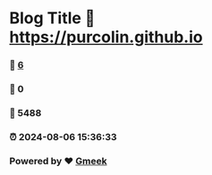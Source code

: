 # Blog Title :link: https://purcolin.github.io 
### :page_facing_up: [6](https://purcolin.github.io/tag.html) 
### :speech_balloon: 0 
### :hibiscus: 5488 
### :alarm_clock: 2024-08-06 15:36:33 
### Powered by :heart: [Gmeek](https://github.com/Meekdai/Gmeek)
